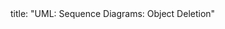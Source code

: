 <frontmatter>
title: "UML: Sequence Diagrams: Object Deletion"
</frontmatter>

<include src="navbar.md" boilerplate />

<include src="unit-inPage-asFlat.md" boilerplate />